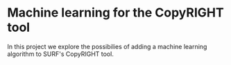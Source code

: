 # Machine learning for the CopyRIGHT tool

In this project we explore the possibilies of adding a machine learning algorithm to SURF's CopyRIGHT tool.
